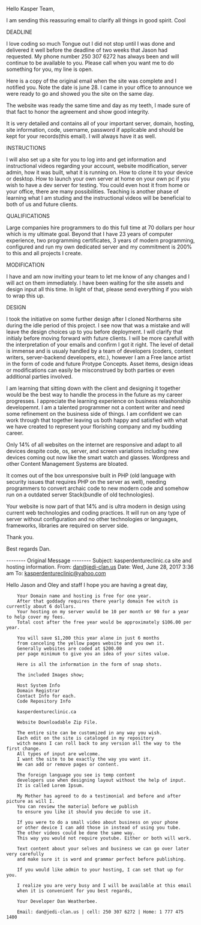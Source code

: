 Hello Kasper Team,

I am sending this reassuring email to clarify all things in good spirit. Cool

DEADLINE

  I love  coding so much Tongue out  I did not stop until I was done and
delivered it well before the deadline of two weeks that Jason had requested.
My phone number 250 307 6272 has always been and will continue to be available to you.
Please call when you want me to do something for you, my line is open.

Here is a copy of the original email when the site was complete and I notified you.
Note the date is june 28.
I came in your office to announce we were ready to go and
showed you the site on the same day.

The website was ready the same time and day as my teeth,
I made sure of that fact to honor the agreement and
show good integrity.

It is very detailed and contains all of your important server,
domain, hosting, site information, code, username, password if applicable and
should be kept for your records(this email).
I will always have it as well.

INSTRUCTIONS

I will also set up a site for you to log into and get information and
instructional videos regarding your account, website modification,
server admin, how it was built, what it is running on.
How to clone it to your device or desktop.
How to launch your own server at home on your own pc if you wish to have a dev server for testing.
You could even host it from home or your office, there are many possibilities.
Teaching is another phase of learning what I am studing and
the instructional videos will be beneficial to both of us and future clients.

QUALIFICATIONS

Large companies hire programmers to do this full time at 70 dollars per hour which is my ultimate goal.
Beyond that I have 23 years of computer experience,
two programming certificates, 3 years of modern programming,
configured and run my own dedicated server and
my commitment is 200% to this and all projects I create.

MODIFICATION

I have and am now inviting your team to let me know of any changes
and I will act on them immediately.
I have been waiting for the site assets and design input all this time.
In light of that,
please send everything if you wish to wrap this up.

DESIGN

I took the initiative on some further design after I cloned Northerns site during the idle period of this project.
I see now that was a mistake and will leave the design choices up to you before deployment.
I will clarify that initialy before moving forward with future clients.
I will be more carefull with the interpretation of your emails and confirm I got it right.
The level of detail is immense and is usualy handled by a team of developers (coders, content writers, server-backend developers, etc.),
however I am a Free lance artist in the form of code and future Protype Concepts.
Asset items, design ideas or modifications can easily be misconstrued by both parties or even additional parties involved.

I am learning that sitting down with the client and
designing it together would be the best way to handle the process in the future as my career progresses.
I appreciate the learning experience on business relashonship developemnt.
I am a talented programmer not a content writer and
need some refinement on the business side of things.
I am confident we can work through that together leaving us both happy and
satisfied with what we have created to represent your florishing company and my budding career.

Only 14% of all websites on the internet are responsive and adapt to all devices despite code, os, server,
and screen variations including new devices coming out now like the smart watch and glasses.
Wordpress and other Content Management Systems are bloated.

It comes out of the box unresponsive built in PHP (old language with security issues that requires PHP on the server as well),
needing programmers to convert archaic code to new modern code
and somehow run on a outdated server Stack(bundle of old technologies).

Your website is now part of that 14% and is ultra modern in design using current web technologies and coding practices.
It will run on any type of server without configuration and no other technologies or languages,
frameworks, libraries are required on server side.




Thank you.

Best regards Dan.

-------- Original Message --------
Subject: kasperdentureclinic.ca site and hosting information.
From: <dan@jedi-clan.us>
Date: Wed, June 28, 2017 3:36 am
To: kasperdentureclinic@yahoo.com

Hello Jason and Oley and staff I hope you are having a great day,

        Your Domain name and hosting is free for one year.
        After that goddady requires there yearly domain fee witch is currently about 6 dollars.
        Your hosting on my server would be 10 per month or 90 for a year to help cover my fees.
        Total cost after the free year would be approximately $106.00 per year.

        You will save $1,200 this year alone in just 6 months
        from canceling the yellow pages website and you own it.
        Generally websites are coded at $200.00
        per page minimum to give you an idea of your sites value.

        Here is all the information in the form of snap shots.

        The included Images show;

        Host System Info
        Domain Registrar
        Contact Info for each.
        Code Repository Info
        
        kasperdentureclinic.ca

        Website Downloadable Zip File.

        The entire site can be customized in any way you wish.
        Each edit on the site is cataloged in my repository
        witch means I can roll back to any version all the way to the first change.
        All types of input are welcome.
        I want the site to be exactly the way you want it.
        We can add or remove pages or content.

        The foreign language you see is temp content
        developers use when designing layout without the help of input.
        It is called Lorem Ipsum.

        My Mother has agreed to do a testimonial and before and after picture as will I.
        You can review the material before we publish
        to ensure you like it should you decide to use it.

        If you were to do a small video about business on your phone
        or other device I can add those in instead of using you tube.
        The other videos could be done the same way.
        This way you would not require youtube. Either or both will work.

        Text content about your selves and business we can go over later very carefully
        and make sure it is word and grammar perfect before publishing.

        If you would like admin to your hosting, I can set that up for you.

        I realize you are very busy and I will be available at this email
        when it is convenient for you best regards,

        Your Developer Dan Weatherbee.

        Email: dan@jedi-clan.us | cell: 250 307 6272 | Home: 1 777 475 1400 



